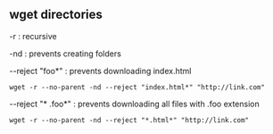 ## wget directories

-r : recursive

-nd : prevents creating folders

--reject "foo*" : prevents downloading index.html

`wget -r --no-parent -nd --reject "index.html*" "http://link.com"`

--reject "* .foo*" : prevents downloading all files with .foo extension

`wget -r --no-parent -nd --reject "*.html*" "http://link.com"`
